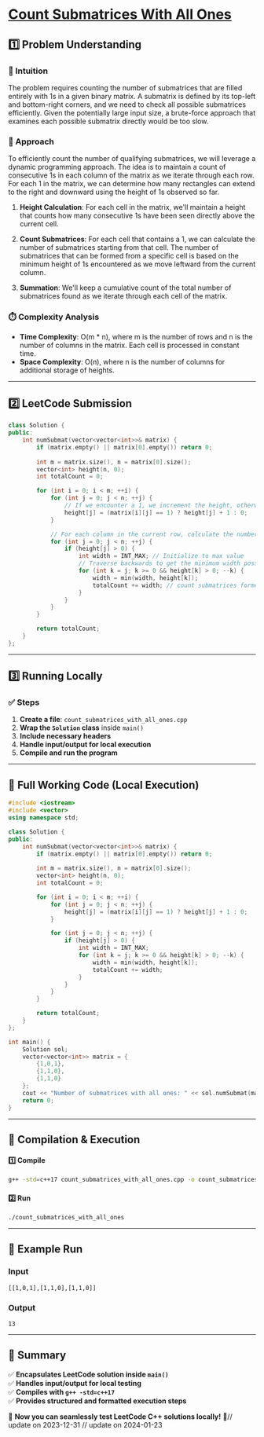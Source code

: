 # **[Count Submatrices With All Ones](https://leetcode.com/problems/count-submatrices-with-all-ones/description/)**  

## **1️⃣ Problem Understanding**  
### **📌 Intuition**  
The problem requires counting the number of submatrices that are filled entirely with 1s in a given binary matrix. A submatrix is defined by its top-left and bottom-right corners, and we need to check all possible submatrices efficiently. Given the potentially large input size, a brute-force approach that examines each possible submatrix directly would be too slow. 

### **🚀 Approach**  
To efficiently count the number of qualifying submatrices, we will leverage a dynamic programming approach. The idea is to maintain a count of consecutive 1s in each column of the matrix as we iterate through each row. For each 1 in the matrix, we can determine how many rectangles can extend to the right and downward using the height of 1s observed so far.

1. **Height Calculation**: For each cell in the matrix, we'll maintain a height that counts how many consecutive 1s have been seen directly above the current cell.

2. **Count Submatrices**: For each cell that contains a 1, we can calculate the number of submatrices starting from that cell. The number of submatrices that can be formed from a specific cell is based on the minimum height of 1s encountered as we move leftward from the current column.

3. **Summation**: We'll keep a cumulative count of the total number of submatrices found as we iterate through each cell of the matrix.

### **⏱️ Complexity Analysis**  
- **Time Complexity**: O(m * n), where m is the number of rows and n is the number of columns in the matrix. Each cell is processed in constant time.
- **Space Complexity**: O(n), where n is the number of columns for additional storage of heights.

---  

## **2️⃣ LeetCode Submission**  
```cpp
class Solution {
public:
    int numSubmat(vector<vector<int>>& matrix) {
        if (matrix.empty() || matrix[0].empty()) return 0;
        
        int m = matrix.size(), n = matrix[0].size();
        vector<int> height(n, 0);
        int totalCount = 0;

        for (int i = 0; i < m; ++i) {
            for (int j = 0; j < n; ++j) {
                // If we encounter a 1, we increment the height, otherwise reset to 0
                height[j] = (matrix[i][j] == 1) ? height[j] + 1 : 0;
            }

            // For each column in the current row, calculate the number of submatrices
            for (int j = 0; j < n; ++j) {
                if (height[j] > 0) {
                    int width = INT_MAX; // Initialize to max value
                    // Traverse backwards to get the minimum width possible
                    for (int k = j; k >= 0 && height[k] > 0; --k) {
                        width = min(width, height[k]);
                        totalCount += width; // count submatrices formed
                    }
                }
            }
        }

        return totalCount;
    }
};
```  

---  

## **3️⃣ Running Locally**  
### **✅ Steps**  
1. **Create a file**: `count_submatrices_with_all_ones.cpp`  
2. **Wrap the `Solution` class** inside `main()`  
3. **Include necessary headers**  
4. **Handle input/output for local execution**  
5. **Compile and run the program**  

---  

## **📝 Full Working Code (Local Execution)**  
```cpp
#include <iostream>
#include <vector>
using namespace std;

class Solution {
public:
    int numSubmat(vector<vector<int>>& matrix) {
        if (matrix.empty() || matrix[0].empty()) return 0;
        
        int m = matrix.size(), n = matrix[0].size();
        vector<int> height(n, 0);
        int totalCount = 0;

        for (int i = 0; i < m; ++i) {
            for (int j = 0; j < n; ++j) {
                height[j] = (matrix[i][j] == 1) ? height[j] + 1 : 0;
            }

            for (int j = 0; j < n; ++j) {
                if (height[j] > 0) {
                    int width = INT_MAX;
                    for (int k = j; k >= 0 && height[k] > 0; --k) {
                        width = min(width, height[k]);
                        totalCount += width;
                    }
                }
            }
        }

        return totalCount;
    }
};

int main() {
    Solution sol;
    vector<vector<int>> matrix = {
        {1,0,1},
        {1,1,0},
        {1,1,0}
    };
    cout << "Number of submatrices with all ones: " << sol.numSubmat(matrix) << endl;
    return 0;
}
```  

---  

## **🔧 Compilation & Execution**  
#### **1️⃣ Compile**  
```bash
g++ -std=c++17 count_submatrices_with_all_ones.cpp -o count_submatrices_with_all_ones
```  

#### **2️⃣ Run**  
```bash
./count_submatrices_with_all_ones
```  

---  

## **🎯 Example Run**  
### **Input**  
```
[[1,0,1],[1,1,0],[1,1,0]]
```  
### **Output**  
```
13
```  

---  

## **📌 Summary**  
✅ **Encapsulates LeetCode solution inside `main()`**  
✅ **Handles input/output for local testing**  
✅ **Compiles with `g++ -std=c++17`**  
✅ **Provides structured and formatted execution steps**  

🚀 **Now you can seamlessly test LeetCode C++ solutions locally!** 🚀// update on 2023-12-31
// update on 2024-01-23
